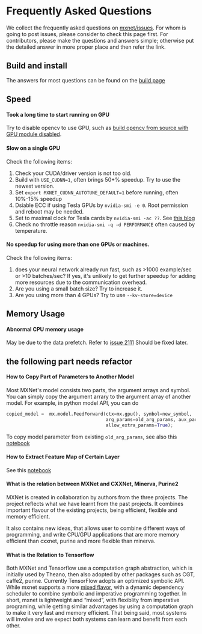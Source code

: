 # Frequently Asked Questions

We collect the frequently asked questions on [mxnet/issues](https://github.com/dmlc/mxnet/issues). For whom is going to post issues, please consider to check this page first. For contributors, please make the questions and answers simple; otherwise put the detailed answer in more proper place and then refer the link.

## Build and install

The answers for most questions can be found on the [build page](build.md)

## Speed

#### Took a long time to start running on GPU

Try to disable opencv to use GPU, such as [build opencv from source with GPU module disabled](build.md#build-opencv-from-source). 

#### Slow on a single GPU

Check the following items:

1. Check your CUDA/driver version is not too old. 
2. Build with `USE_CUDNN=1`, often brings 50+% speedup. Try to use the newest version. 
3. Set `export MXNET_CUDNN_AUTOTUNE_DEFAULT=1` before running, often 10%-15% speedup
4. Dsiable ECC if using Tesla GPUs by `nvidia-smi -e 0`. Root permission and reboot may be needed.
5. Set to maximal clock for Tesla cards by `nvidia-smi -ac ??`. See [this blog](https://devblogs.nvidia.com/parallelforall/increase-performance-gpu-boost-k80-autoboost/)
6. Check no throttle reason `nvidia-smi -q -d PERFORMANCE` often caused by temperature. 

#### No speedup for using more than one GPUs or machines. 

Check the following items:
1. does your neural network already run fast, such as >1000 example/sec or >10 batches/sec? If yes, it's unlikely to get further speedup for adding more resources due to the communication overhead. 
2. Are you using a small batch size? Try to increase it.
3. Are you using more than 4 GPUs? Try to use `--kv-store=device`

## Memory Usage

#### Abnormal CPU memory usage

May be due to the data prefetch. Refer to [issue 2111](https://github.com/dmlc/mxnet/issues/2111) Should be fixed later.

## the following part needs refactor

#### How to Copy Part of Parameters to Another Model
Most MXNet's model consists two parts, the argument arrays and symbol. You can simply copy the argument arrary to the argument array of another model. For example, in python model API, you can do
```python
copied_model =  mx.model.FeedForward(ctx=mx.gpu(), symbol=new_symbol,
                                     arg_params=old_arg_params, aux_params=old_aux_params,
                                     allow_extra_params=True);
```
To copy model parameter from existing ```old_arg_params```, see also this [notebook](https://github.com/dmlc/mxnet/blob/master/example/notebooks/predict-with-pretrained-model.ipynb)

#### How to Extract Feature Map of Certain Layer
See this [notebook](https://github.com/dmlc/mxnet/blob/master/example/notebooks/predict-with-pretrained-model.ipynb)


#### What is the relation between MXNet and CXXNet, Minerva, Purine2
MXNet is created in collaboration by authors from the three projects.
The project reflects what we have learnt from the past projects.
It combines important flavour of the existing projects, being
efficient, flexible and memory efficient.

It also contains new ideas, that allows user to combine different
ways of programming, and write CPU/GPU applications that are more
memory efficient than cxxnet, purine and more flexible than minerva.


#### What is the Relation to Tensorflow
Both MXNet and Tensorflow use a computation graph abstraction, which is initially used by Theano, then also adopted by other packages such as CGT, caffe2, purine. Currently TensorFlow adopts an optimized symbolic API. While mxnet supports a more [mixed flavor](https://mxnet.readthedocs.org/en/latest/program_model.html), with a dynamic dependency scheduler to combine symbolic and imperative programming together. 
In short, mxnet is lightweight and “mixed”, with flexiblity from imperative programing, while getting similar advantages by using a computation graph to make it very fast and memory efficient. That being said, most systems will involve and we expect both systems can learn and benefit from each other.
